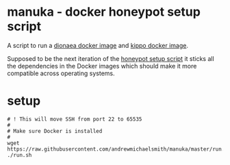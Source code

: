 manuka - docker honeypot setup script
======

A script to run a [dionaea docker image](https://registry.hub.docker.com/u/andrewmichaelsmith/docker-dionaea/) and [kippo docker image](https://registry.hub.docker.com/u/andrewmichaelsmith/docker-kippo).

Supposed to be the next iteration of the [honeypot setup script](https://github.com/andrewmichaelsmith/honeypot-setup-script/) it sticks all the dependencies in the Docker images which should make it more compatible across operating systems.

setup
======
```
# ! This will move SSH from port 22 to 65535
#
# Make sure Docker is installed
#
wget https://raw.githubusercontent.com/andrewmichaelsmith/manuka/master/run.sh
./run.sh
```
